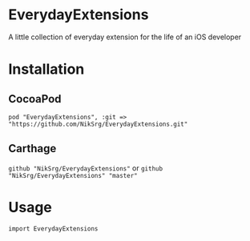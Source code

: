 # EverydayExtensions
A little collection of everyday extension for the life of an iOS developer

# Installation

## CocoaPod
`pod "EverydayExtensions", :git => "https://github.com/NikSrg/EverydayExtensions.git"`

## Carthage
`github "NikSrg/EverydayExtensions"`
or
`github "NikSrg/EverydayExtensions" "master"`

# Usage
`import EverydayExtensions`
